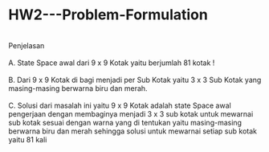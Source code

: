 # HW2---Problem-Formulation
<br>Penjelasan</br>
<br>A. State Space awal dari 9 x 9 Kotak yaitu berjumlah 81 kotak !</br>
<br>B. Dari 9 x 9 Kotak di bagi menjadi per Sub Kotak yaitu 3 x 3 Sub Kotak yang masing-masing berwarna biru dan merah.</br>
<br>C. Solusi dari masalah ini yaitu 9 x 9 Kotak adalah state Space awal pengerjaan dengan membaginya menjadi 3 x 3 sub kotak
   untuk mewarnai sub kotak sesuai dengan warna yang di tentukan yaitu masing-masing berwarna biru dan merah sehingga solusi 
   untuk mewarnai setiap sub kotak yaitu 81 kali</br>
